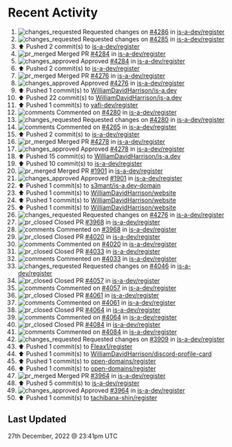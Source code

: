 # Recent Activity

<!--RECENT_ACTIVITY:start-->
1. ![changes_requested](https://cdn.jsdelivr.net/gh/Readme-Workflows/Readme-Icons@main/icons/octicons/RequestedChanges.svg) Requested changes on [#4286](https://github.com/is-a-dev/register/pull/4286#pullrequestreview-1231091582) in [is-a-dev/register](https://github.com/is-a-dev/register)
2. ![changes_requested](https://cdn.jsdelivr.net/gh/Readme-Workflows/Readme-Icons@main/icons/octicons/RequestedChanges.svg) Requested changes on [#4285](https://github.com/is-a-dev/register/pull/4285#pullrequestreview-1231089123) in [is-a-dev/register](https://github.com/is-a-dev/register)
3. ⬆️ Pushed 2 commit(s) to [is-a-dev/register](https://github.com/is-a-dev/register)
4. ![pr_merged](https://cdn.jsdelivr.net/gh/Readme-Workflows/Readme-Icons@main/icons/octicons/PullRequestMerged.svg) Merged PR [#4284](https://github.com/is-a-dev/register/pull/4284) in [is-a-dev/register](https://github.com/is-a-dev/register)
5. ![changes_approved](https://cdn.jsdelivr.net/gh/Readme-Workflows/Readme-Icons@main/icons/octicons/ApprovedChanges.svg) Approved [#4284](https://github.com/is-a-dev/register/pull/4284#pullrequestreview-1231087360) in [is-a-dev/register](https://github.com/is-a-dev/register)
6. ⬆️ Pushed 2 commit(s) to [is-a-dev/register](https://github.com/is-a-dev/register)
7. ![pr_merged](https://cdn.jsdelivr.net/gh/Readme-Workflows/Readme-Icons@main/icons/octicons/PullRequestMerged.svg) Merged PR [#4276](https://github.com/is-a-dev/register/pull/4276) in [is-a-dev/register](https://github.com/is-a-dev/register)
8. ![changes_approved](https://cdn.jsdelivr.net/gh/Readme-Workflows/Readme-Icons@main/icons/octicons/ApprovedChanges.svg) Approved [#4276](https://github.com/is-a-dev/register/pull/4276#pullrequestreview-1231083753) in [is-a-dev/register](https://github.com/is-a-dev/register)
9. ⬆️ Pushed 1 commit(s) to [WilliamDavidHarrison/is-a.dev](https://github.com/WilliamDavidHarrison/is-a.dev)
10. ⬆️ Pushed 22 commit(s) to [WilliamDavidHarrison/is-a.dev](https://github.com/WilliamDavidHarrison/is-a.dev)
11. ⬆️ Pushed 1 commit(s) to [yafi-dev/register](https://github.com/yafi-dev/register)
12. ![comments](https://cdn.jsdelivr.net/gh/Readme-Workflows/Readme-Icons@main/icons/octicons/Comment.svg) Commented on [#4280](https://github.com/is-a-dev/register/pull/4280#discussion_r1057611527) in [is-a-dev/register](https://github.com/is-a-dev/register)
13. ![changes_requested](https://cdn.jsdelivr.net/gh/Readme-Workflows/Readme-Icons@main/icons/octicons/RequestedChanges.svg) Requested changes on [#4280](https://github.com/is-a-dev/register/pull/4280#pullrequestreview-1230589779) in [is-a-dev/register](https://github.com/is-a-dev/register)
14. ![comments](https://cdn.jsdelivr.net/gh/Readme-Workflows/Readme-Icons@main/icons/octicons/Comment.svg) Commented on [#4265](https://github.com/is-a-dev/register/pull/4265#issuecomment-1365755270) in [is-a-dev/register](https://github.com/is-a-dev/register)
15. ⬆️ Pushed 2 commit(s) to [is-a-dev/register](https://github.com/is-a-dev/register)
16. ![pr_merged](https://cdn.jsdelivr.net/gh/Readme-Workflows/Readme-Icons@main/icons/octicons/PullRequestMerged.svg) Merged PR [#4278](https://github.com/is-a-dev/register/pull/4278) in [is-a-dev/register](https://github.com/is-a-dev/register)
17. ![changes_approved](https://cdn.jsdelivr.net/gh/Readme-Workflows/Readme-Icons@main/icons/octicons/ApprovedChanges.svg) Approved [#4278](https://github.com/is-a-dev/register/pull/4278#pullrequestreview-1230509978) in [is-a-dev/register](https://github.com/is-a-dev/register)
18. ⬆️ Pushed 15 commit(s) to [WilliamDavidHarrison/is-a.dev](https://github.com/WilliamDavidHarrison/is-a.dev)
19. ⬆️ Pushed 10 commit(s) to [is-a-dev/register](https://github.com/is-a-dev/register)
20. ![pr_merged](https://cdn.jsdelivr.net/gh/Readme-Workflows/Readme-Icons@main/icons/octicons/PullRequestMerged.svg) Merged PR [#1901](https://github.com/is-a-dev/register/pull/1901) in [is-a-dev/register](https://github.com/is-a-dev/register)
21. ![changes_approved](https://cdn.jsdelivr.net/gh/Readme-Workflows/Readme-Icons@main/icons/octicons/ApprovedChanges.svg) Approved [#1901](https://github.com/is-a-dev/register/pull/1901#pullrequestreview-1230446752) in [is-a-dev/register](https://github.com/is-a-dev/register)
22. ⬆️ Pushed 1 commit(s) to [s3mant/is-a.dev-domain](https://github.com/s3mant/is-a.dev-domain)
23. ⬆️ Pushed 1 commit(s) to [WilliamDavidHarrison/website](https://github.com/WilliamDavidHarrison/website)
24. ⬆️ Pushed 1 commit(s) to [WilliamDavidHarrison/website](https://github.com/WilliamDavidHarrison/website)
25. ⬆️ Pushed 1 commit(s) to [WilliamDavidHarrison/website](https://github.com/WilliamDavidHarrison/website)
26. ![changes_requested](https://cdn.jsdelivr.net/gh/Readme-Workflows/Readme-Icons@main/icons/octicons/RequestedChanges.svg) Requested changes on [#4276](https://github.com/is-a-dev/register/pull/4276#pullrequestreview-1230347504) in [is-a-dev/register](https://github.com/is-a-dev/register)
27. ![pr_closed](https://cdn.jsdelivr.net/gh/Readme-Workflows/Readme-Icons@main/icons/octicons/PullRequestClosed.svg) Closed PR [#3968](https://github.com/is-a-dev/register/pull/3968) in [is-a-dev/register](https://github.com/is-a-dev/register)
28. ![comments](https://cdn.jsdelivr.net/gh/Readme-Workflows/Readme-Icons@main/icons/octicons/Comment.svg) Commented on [#3968](https://github.com/is-a-dev/register/pull/3968#issuecomment-1365611639) in [is-a-dev/register](https://github.com/is-a-dev/register)
29. ![pr_closed](https://cdn.jsdelivr.net/gh/Readme-Workflows/Readme-Icons@main/icons/octicons/PullRequestClosed.svg) Closed PR [#4020](https://github.com/is-a-dev/register/pull/4020) in [is-a-dev/register](https://github.com/is-a-dev/register)
30. ![comments](https://cdn.jsdelivr.net/gh/Readme-Workflows/Readme-Icons@main/icons/octicons/Comment.svg) Commented on [#4020](https://github.com/is-a-dev/register/pull/4020#issuecomment-1365610790) in [is-a-dev/register](https://github.com/is-a-dev/register)
31. ![pr_closed](https://cdn.jsdelivr.net/gh/Readme-Workflows/Readme-Icons@main/icons/octicons/PullRequestClosed.svg) Closed PR [#4033](https://github.com/is-a-dev/register/pull/4033) in [is-a-dev/register](https://github.com/is-a-dev/register)
32. ![comments](https://cdn.jsdelivr.net/gh/Readme-Workflows/Readme-Icons@main/icons/octicons/Comment.svg) Commented on [#4033](https://github.com/is-a-dev/register/pull/4033#issuecomment-1365610340) in [is-a-dev/register](https://github.com/is-a-dev/register)
33. ![changes_requested](https://cdn.jsdelivr.net/gh/Readme-Workflows/Readme-Icons@main/icons/octicons/RequestedChanges.svg) Requested changes on [#4046](https://github.com/is-a-dev/register/pull/4046#pullrequestreview-1230345057) in [is-a-dev/register](https://github.com/is-a-dev/register)
34. ![pr_closed](https://cdn.jsdelivr.net/gh/Readme-Workflows/Readme-Icons@main/icons/octicons/PullRequestClosed.svg) Closed PR [#4057](https://github.com/is-a-dev/register/pull/4057) in [is-a-dev/register](https://github.com/is-a-dev/register)
35. ![comments](https://cdn.jsdelivr.net/gh/Readme-Workflows/Readme-Icons@main/icons/octicons/Comment.svg) Commented on [#4057](https://github.com/is-a-dev/register/pull/4057#issuecomment-1365609465) in [is-a-dev/register](https://github.com/is-a-dev/register)
36. ![pr_closed](https://cdn.jsdelivr.net/gh/Readme-Workflows/Readme-Icons@main/icons/octicons/PullRequestClosed.svg) Closed PR [#4061](https://github.com/is-a-dev/register/pull/4061) in [is-a-dev/register](https://github.com/is-a-dev/register)
37. ![comments](https://cdn.jsdelivr.net/gh/Readme-Workflows/Readme-Icons@main/icons/octicons/Comment.svg) Commented on [#4061](https://github.com/is-a-dev/register/pull/4061#issuecomment-1365609272) in [is-a-dev/register](https://github.com/is-a-dev/register)
38. ![pr_closed](https://cdn.jsdelivr.net/gh/Readme-Workflows/Readme-Icons@main/icons/octicons/PullRequestClosed.svg) Closed PR [#4064](https://github.com/is-a-dev/register/pull/4064) in [is-a-dev/register](https://github.com/is-a-dev/register)
39. ![comments](https://cdn.jsdelivr.net/gh/Readme-Workflows/Readme-Icons@main/icons/octicons/Comment.svg) Commented on [#4064](https://github.com/is-a-dev/register/pull/4064#issuecomment-1365609138) in [is-a-dev/register](https://github.com/is-a-dev/register)
40. ![pr_closed](https://cdn.jsdelivr.net/gh/Readme-Workflows/Readme-Icons@main/icons/octicons/PullRequestClosed.svg) Closed PR [#4084](https://github.com/is-a-dev/register/pull/4084) in [is-a-dev/register](https://github.com/is-a-dev/register)
41. ![comments](https://cdn.jsdelivr.net/gh/Readme-Workflows/Readme-Icons@main/icons/octicons/Comment.svg) Commented on [#4084](https://github.com/is-a-dev/register/pull/4084#issuecomment-1365608861) in [is-a-dev/register](https://github.com/is-a-dev/register)
42. ![changes_requested](https://cdn.jsdelivr.net/gh/Readme-Workflows/Readme-Icons@main/icons/octicons/RequestedChanges.svg) Requested changes on [#3909](https://github.com/is-a-dev/register/pull/3909#pullrequestreview-1230340980) in [is-a-dev/register](https://github.com/is-a-dev/register)
43. ⬆️ Pushed 1 commit(s) to [Fleax1/register](https://github.com/Fleax1/register)
44. ⬆️ Pushed 1 commit(s) to [WilliamDavidHarrison/discord-profile-card](https://github.com/WilliamDavidHarrison/discord-profile-card)
45. ⬆️ Pushed 1 commit(s) to [open-domains/register](https://github.com/open-domains/register)
46. ⬆️ Pushed 1 commit(s) to [open-domains/register](https://github.com/open-domains/register)
47. ![pr_merged](https://cdn.jsdelivr.net/gh/Readme-Workflows/Readme-Icons@main/icons/octicons/PullRequestMerged.svg) Merged PR [#3964](https://github.com/is-a-dev/register/pull/3964) in [is-a-dev/register](https://github.com/is-a-dev/register)
48. ⬆️ Pushed 5 commit(s) to [is-a-dev/register](https://github.com/is-a-dev/register)
49. ![changes_approved](https://cdn.jsdelivr.net/gh/Readme-Workflows/Readme-Icons@main/icons/octicons/ApprovedChanges.svg) Approved [#3964](https://github.com/is-a-dev/register/pull/3964#pullrequestreview-1230321878) in [is-a-dev/register](https://github.com/is-a-dev/register)
50. ⬆️ Pushed 1 commit(s) to [tachibana-shin/register](https://github.com/tachibana-shin/register)
<!--RECENT_ACTIVITY:end-->

## Last Updated
<!--RECENT_ACTIVITY:last_update-->
27th December, 2022 @ 23:41pm UTC
<!--RECENT_ACTIVITY:last_update_end-->
